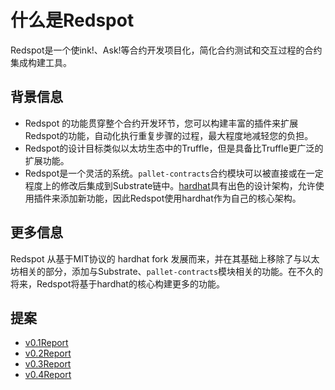 # 什么是Redspot

Redspot是一个使ink!、Ask!等合约开发项目化，简化合约测试和交互过程的合约集成构建工具。

## 背景信息

* Redspot 的功能贯穿整个合约开发环节，您可以构建丰富的插件来扩展Redspot的功能，自动化执行重复步骤的过程，最大程度地减轻您的负担。
* Redspot的设计目标类似以太坊生态中的Truffle，但是具备比Truffle更广泛的扩展功能。
* Redspot是一个灵活的系统。`pallet-contracts`合约模块可以被直接或在一定程度上的修改后集成到Substrate链中。[hardhat](https://github.com/nomiclabs/hardhat)具有出色的设计架构，允许使用插件来添加新功能，因此Redspot使用hardhat作为自己的核心架构。
## 更多信息

Redspot 从基于MIT协议的 hardhat fork 发展而来，并在其基础上移除了与以太坊相关的部分，添加与Substrate、`pallet-contracts`模块相关的功能。在不久的将来，Redspot将基于hardhat的核心构建更多的功能。

## 提案

- [v0.1Report](./reports/v0.2ReportCN.md)
- [v0.2Report](./reports/v0.2ReportCN.md)
- [v0.3Report](./reports/v0.3ReportCN.md)
- [v0.4Report](./reports/v0.4ProposalCN.md)
